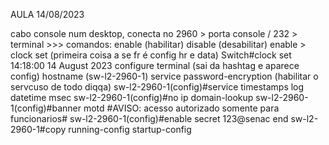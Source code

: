 AULA 14/08/2023

cabo console num desktop, conecta no 2960 > porta console / 232 > terminal >>>
comandos:
    enable (habilitar)
    disable (desabilitar)
    enable > clock set (primeira coisa a se fr é config hr e data)
        Switch#clock set 14:18:00 14 August 2023
            configure terminal (sai da hashtag e aparece config)
            hostname (sw-l2-2960-1)
    service password-encryption (habilitar o servcuso de todo diqqa)
    sw-l2-2960-1(config)#service timestamps log datetime msec
    sw-l2-2960-1(config)#no ip domain-lookup
    sw-l2-2960-1(config)#banner motd #AVISO: acesso autorizado somente para funcionarios#
    sw-l2-2960-1(config)#enable secret 123@senac
    end
    sw-l2-2960-1#copy running-config startup-config 
    